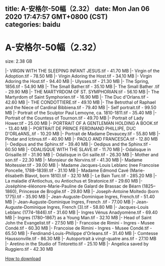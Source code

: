 
title: A-安格尔-50幅（2.32）
date: Mon Jan 06 2020 17:47:57 GMT+0800 (CST)    
categories: baidu
---

# A-安格尔-50幅（2.32）
size: 2.38 GB
 
 
|- VIRGIN WITH THE SLEEPING INFANT JESUS.tif - 41.70 MB
|- Virgin of the Adoption.tif - 78.50 MB
|- Virgin Adoring the Host.tif - 34.10 MB
|- Virgin Adoring the  Host.tif - 94.40 MB
|- Ulysses.tif - 21.30 MB
|- The Spring, 1856.tif - 54.90 MB
|- The Small Bather.tif - 35.10 MB
|- The Small  Bather .tif - 29.90 MB
|- THE MARTYRDOM OF ST. SYMPHORIAN.tif - 56.10 MB
|- The Martyrdom of Saint Symphorien.tif - 16.90 MB
|- The Duc d'Orlans.tif - 42.60 MB
|- THE CONDOTTIERE.tif - 49.10 MB
|- The Betrothal of Raphael and the Niece of Cardinal Bibbiena.tif - 79.40 MB
|- Self portrait.tif - 99.50 MB
|- Portrait of the Sculptor Paul Lemoyne, ca. 1810-1811.tif - 35.40 MB
|- Portrait of the Countess of Tournon.tif - 49.70 MB
|- Portrait of Lady Hower.tif - 25.00 MB
|- PORTRAIT OF A GENTLEMAN HOLDING A BOOK.tif - 13.40 MB
|- PORTRAIT DE PRINCE FERDINAND PHILLIPE, DUC D'ORLéANS,.tif - 10.20 MB
|- Portrait de Madame Devaucey.tif - 55.80 MB
|- Pindar and Ictinus.tif - 40.90 MB
|- PAOLO AND FRANCESCA.tif - 12.80 MB
|- Oedipus and the Sphinx.tif - 39.40 MB
|- Oedipus and the  Sphinx.tif - 60.50 MB
|- ODALISQUE WITH THE SLAVE.tif - 11.70 MB
|- Odalisque in Grisaille.tif - 31.90 MB
|- Odalisque in Gri saille.tif - 26.30 MB
|- Mother and son.tif - 22.30 MB
|- Monsieur de Norvins.tif - 41.30 MB
|- Madame Moitessier.tif - 39.00 MB
|- Madame Jacques-Louis Leblanc (nee Francoise Poncelle, 1788–1839).tif - 31.10 MB
|- Madame Edmond Cavé (Marie-élisabeth Blavot, born 1810).tif - 32.10 MB
|- Le Bain Turc.tif - 285.20 MB
|- La maladie d'Antiochus, ou Antiochus et Stratonice.tif - 29.60 MB
|- Joséphine-éléonore-Marie-Pauline de Galard de Brassac de Béarn (1825–1860), Princesse de Broglie.tif - 29.80 MB
|- Joseph-Antoine Moltedo (born 1775).tif - 35.90 MB
|- Jean-Auguste-Dominique Ingres, French.tif - 51.40 MB
|- Jean-Auguste-Dominique Ingres, French .tif - 77.00 MB
|- Jean-Auguste-Dominique Ingres, French (3).tif - 58.80 MB
|- Jacques-Louis Leblanc (1774–1846).tif - 31.60 MB
|- Ingres Vénus Anadyomène.tif - 69.40 MB
|- Ingres (1780–1867) as a Young Man.tif - 32.10 MB
|- Head of Saint John the Evangelist.tif - 27.50 MB
|- Francoise de Rimini - Ingres - Musee Condé.tif - 60.30 MB
|- Francoise de Rimini - Ingres - Musee  Condé.tif - 65.50 MB
|- Ferdinand-Louis-Philippe d'Orleans.tif - 31.40 MB
|- Comtesse  Haussonville.tif - 86.30 MB
|- Autoportrait à vingt-quatre ans.tif - 27.10 MB
|- Aretino in the Studio of Tintoretto.tif - 25.10 MB
|- Angelica saved by Ruggiero.tif - 42.30 MB

[How to download](https://bpcam.bemobtrk.com/go/2ceec3aa-1ca2-46d6-b9ff-aaa5c184517c?jno=4845)